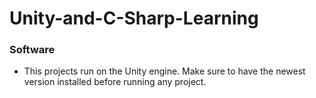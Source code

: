 # Unity-and-C-Sharp-Learning
### Software
* This projects run on the Unity engine. Make sure to have the newest version installed before running any project.
